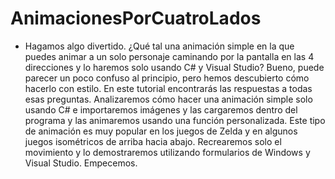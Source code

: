 # AnimacionesPorCuatroLados

- Hagamos algo divertido. ¿Qué tal una animación simple en la que puedes animar a un solo personaje caminando por la pantalla en las 4 direcciones y lo haremos solo usando C# y Visual Studio? Bueno, puede parecer un poco confuso al principio, pero hemos descubierto cómo hacerlo con estilo. En este tutorial encontrarás las respuestas a todas esas preguntas. Analizaremos cómo hacer una animación simple solo usando C# e importaremos imágenes y las cargaremos dentro del programa y las animaremos usando una función personalizada. Este tipo de animación es muy popular en los juegos de Zelda y en algunos juegos isométricos de arriba hacia abajo. Recrearemos solo el movimiento y lo demostraremos utilizando formularios de Windows y Visual Studio. Empecemos.
